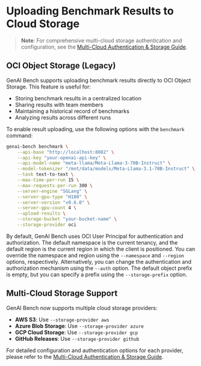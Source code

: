 # Uploading Benchmark Results to Cloud Storage

> **Note**: For comprehensive multi-cloud storage authentication and configuration, see the [Multi-Cloud Authentication & Storage Guide](multi-cloud-auth-storage.md).

## OCI Object Storage (Legacy)
GenAI Bench supports uploading benchmark results directly to OCI Object Storage. This feature is useful for:

- Storing benchmark results in a centralized location
- Sharing results with team members
- Maintaining a historical record of benchmarks
- Analyzing results across different runs

To enable result uploading, use the following options with the `benchmark` command:

```bash
genai-bench benchmark \
    --api-base "http://localhost:8082" \
    --api-key "your-openai-api-key" \
    --api-model-name "meta-llama/Meta-Llama-3-70B-Instruct" \
    --model-tokenizer "/mnt/data/models/Meta-Llama-3.1-70B-Instruct" \
    --task text-to-text \
    --max-time-per-run 15 \
    --max-requests-per-run 300 \
    --server-engine "SGLang" \
    --server-gpu-type "H100" \
    --server-version "v0.6.0" \
    --server-gpu-count 4 \
    --upload-results \
    --storage-bucket "your-bucket-name" \
    --storage-provider oci
```
By default, GenAI Bench uses OCI User Principal for authentication and authorization.
The default namespace is the current tenancy, and the default region is the current region in which the client is positioned.
You can override the namespace and region using the `--namespace` and `--region` options, respectively.
Alternatively, you can change the authentication and authorization mechanism using the `--auth` option.
The default object prefix is empty, but you can specify a prefix using the `--storage-prefix` option.

## Multi-Cloud Storage Support

GenAI Bench now supports multiple cloud storage providers:

- **AWS S3**: Use `--storage-provider aws`
- **Azure Blob Storage**: Use `--storage-provider azure`
- **GCP Cloud Storage**: Use `--storage-provider gcp`
- **GitHub Releases**: Use `--storage-provider github`

For detailed configuration and authentication options for each provider, please refer to the [Multi-Cloud Authentication & Storage Guide](multi-cloud-auth-storage.md).
